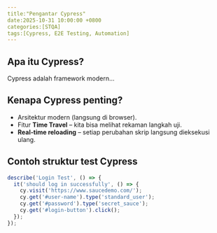 ```yaml
---
title:"Pengantar Cypress"
date:2025-10-31 10:00:00 +0800
categories:[STQA]
tags:[Cypress, E2E Testing, Automation]
---
```


## Apa itu Cypress?
Cypress adalah framework modern…

## Kenapa Cypress penting?
- Arsitektur modern (langsung di browser).
- Fitur **Time Travel** – kita bisa melihat rekaman langkah uji.
- **Real‑time reloading** – setiap perubahan skrip langsung dieksekusi ulang.

## Contoh struktur test Cypress
```js
describe('Login Test', () => {
  it('should log in successfully', () => {
    cy.visit('https://www.saucedemo.com/');
    cy.get('#user-name').type('standard_user');
    cy.get('#password').type('secret_sauce');
    cy.get('#login-button').click();
  });
});
